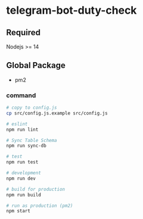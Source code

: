 # telegram-bot-duty-check

## Required

Nodejs >= 14

## Global Package

* pm2

### command

```bash
# copy to config.js
cp src/config.js.example src/config.js

# eslint
npm run lint

# Sync Table Schema
npm run sync-db

# test
npm run test

# development
npm run dev

# build for production
npm run build

# run as production (pm2)
npm start
```